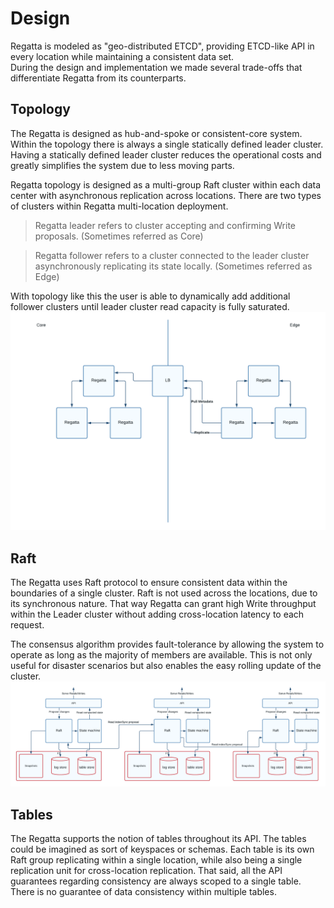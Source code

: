 # Design

Regatta is modeled as "geo-distributed ETCD", providing ETCD-like API in every location while maintaining a consistent
data set.  
During the design and implementation we made several trade-offs that differentiate Regatta from its counterparts.

## Topology

The Regatta is designed as hub-and-spoke or consistent-core system. Within the topology there is always a single
statically defined leader cluster. Having a statically defined leader cluster reduces the operational costs and greatly
simplifies the system due to less moving parts.

Regatta topology is designed as a multi-group Raft cluster within each data center with asynchronous replication across
locations. There are two types of clusters within Regatta multi-location deployment.

> Regatta leader refers to cluster accepting and confirming Write proposals. (Sometimes referred as Core)

> Regatta follower refers to a cluster connected to the leader cluster asynchronously replicating its state locally. (Sometimes referred as Edge)

With topology like this the user is able to dynamically add additional follower clusters until leader cluster read
capacity is fully saturated.
![architecture](pics/architecture.png)

## Raft

The Regatta uses Raft protocol to ensure consistent data within the boundaries of a single cluster. Raft is not used
across the locations, due to its synchronous nature. That way Regatta can grant high Write throughput within the Leader
cluster without adding cross-location latency to each request.

The consensus algorithm provides fault-tolerance by allowing the system to operate as long as the majority of members are available.
This is not only useful for disaster scenarios but also enables the easy rolling update of the cluster.
![design](pics/design-3.png)

## Tables

The Regatta supports the notion of tables throughout its API. The tables could be imagined as sort of keyspaces or
schemas. Each table is its own Raft group replicating within a single location, while also being a single replication
unit for cross-location replication. That said, all the API guarantees regarding consistency are always scoped to a
single table. There is no guarantee of data consistency within multiple tables.
